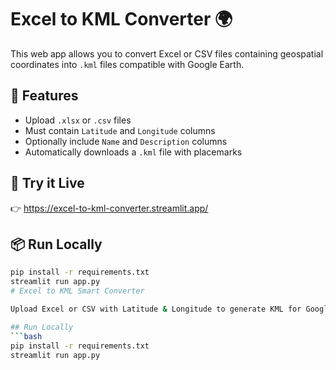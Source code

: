 # Excel to KML Converter 🌍

This web app allows you to convert Excel or CSV files containing geospatial coordinates into `.kml` files compatible with Google Earth.

## 🔧 Features
- Upload `.xlsx` or `.csv` files
- Must contain `Latitude` and `Longitude` columns
- Optionally include `Name` and `Description` columns
- Automatically downloads a `.kml` file with placemarks

## 🚀 Try it Live
👉 https://excel-to-kml-converter.streamlit.app/

## 📦 Run Locally

```bash
pip install -r requirements.txt
streamlit run app.py
# Excel to KML Smart Converter

Upload Excel or CSV with Latitude & Longitude to generate KML for Google Earth.

## Run Locally
```bash
pip install -r requirements.txt
streamlit run app.py

